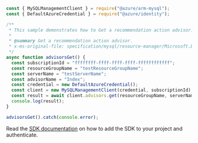 ```javascript
const { MySQLManagementClient } = require("@azure/arm-mysql");
const { DefaultAzureCredential } = require("@azure/identity");

/**
 * This sample demonstrates how to Get a recommendation action advisor.
 *
 * @summary Get a recommendation action advisor.
 * x-ms-original-file: specification/mysql/resource-manager/Microsoft.DBforMySQL/stable/2018-06-01/examples/AdvisorsGet.json
 */
async function advisorsGet() {
  const subscriptionId = "ffffffff-ffff-ffff-ffff-ffffffffffff";
  const resourceGroupName = "testResourceGroupName";
  const serverName = "testServerName";
  const advisorName = "Index";
  const credential = new DefaultAzureCredential();
  const client = new MySQLManagementClient(credential, subscriptionId);
  const result = await client.advisors.get(resourceGroupName, serverName, advisorName);
  console.log(result);
}

advisorsGet().catch(console.error);
```

Read the [SDK documentation](https://github.com/Azure/azure-sdk-for-js/blob/%40azure%2Farm-mysql_5.0.1/sdk/mysql/arm-mysql/README.md) on how to add the SDK to your project and authenticate.
